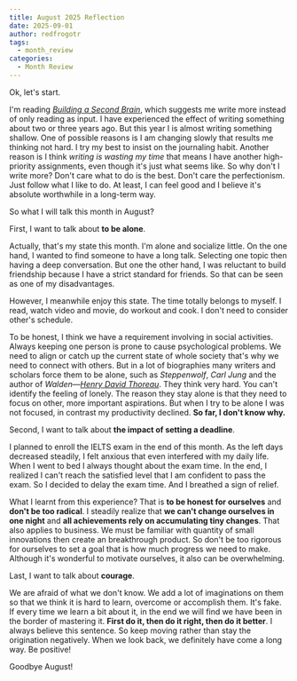 ```yaml
---
title: August 2025 Reflection
date: 2025-09-01
author: redfrogotr
tags:
  - month_review
categories:
  - Month Review
---
```

Ok, let's start.

I'm reading *[Building a Second Brain](https://www.buildingasecondbrain.com/)*, which suggests me write more instead of only reading as input. I have experienced the effect of writing something about two or three years ago. But this year I is almost writing something shallow. One of possible reasons is I am changing slowly that results me thinking not hard. I try my best to insist on the journaling habit. Another reason is I think *writing is wasting my time* that means I have another high-priority assignments, even though it's just what seems like. So why don't I write more? Don't care what to do is the best. Don't care the perfectionism. Just follow what I like to do. At least, I can feel good and I believe it's absolute worthwhile in a long-term way.

So what I will talk this month in August?

First, I want to talk about **to be alone**.

Actually, that's my state this month. I'm alone and socialize little. On the one hand, I wanted to find someone to have a long talk. Selecting one topic then having a deep conversation. But one the other hand, I was reluctant to build friendship because I have a strict standard for friends. So that can be seen as one of my disadvantages.

However, I meanwhile enjoy this state. The time totally belongs to myself. I read, watch video and movie, do workout and cook. I don't need to consider other's schedule.

To be honest, I think we have a requirement involving in social activities. Always keeping one person is prone to cause psychological problems. We need to align or catch up the current state of whole society that's why we need to connect with others. But in a lot of biographies many writers and scholars force them to be alone, such as *Steppenwolf*, *Carl Jung* and the author of *Walden*—*[Henry David Thoreau](https://en.wikipedia.org/wiki/Henry_David_Thoreau)*. They think very hard. You can't identify the feeling of lonely. The reason they stay alone is that they need to focus on other, more important aspirations. But when I try to be alone I was not focused, in contrast my productivity declined. **So far, I don't know why.**

Second, I want to talk about **the impact of setting a deadline**.

I planned to enroll the IELTS exam in the end of this month. As the left days decreased steadily, I felt anxious that even interfered with my daily life. When I went to bed I always thought about the exam time. In the end, I realized I can't reach the satisfied level that I am confident to pass the exam. So I decided to delay the exam time. And I breathed a sign of relief.

What I learnt from this experience? That is **to be honest for ourselves** and **don't be too radical**. I steadily realize that **we can't change ourselves in one night** and **all achievements rely on accumulating tiny changes**. That also applies to business. We must be familiar with quantity of small innovations then create an breakthrough product. So don't be too rigorous for ourselves to set a goal that is how much progress we need to make. Although it's wonderful to motivate ourselves, it also can be overwhelming.

Last, I want to talk about **courage**.

We are afraid of what we don't know. We add a lot of imaginations on them so that we think it is hard to learn, overcome or accomplish them. It's fake. If every time we learn a bit about it, in the end we will find we have been in the border of mastering it. **First do it, then do it right, then do it better**. I always believe this sentence. So keep moving rather than stay the origination negatively. When we look back, we definitely have come a long way. Be positive!

Goodbye August!